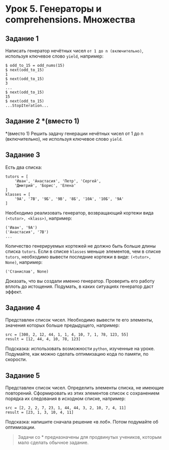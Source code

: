 # Урок 5. Генераторы и comprehensions. Множества
## Задание 1
Написать генератор нечётных чисел `от 1 до n (включительно)`, используя ключевое слово `yield`, например:

```
$ odd_to_15 = odd_nums(15)
$ next(odd_to_15)
1
$ next(odd_to_15)
3
...
$ next(odd_to_15)
15
$ next(odd_to_15)
...StopIteration...
```


## Задание 2 *(вместо 1)
*(вместо 1) Решить задачу генерации нечётных чисел от 1 до n (включительно), не используя ключевое слово `yield`.

## Задание 3
Есть два списка:

```
tutors = [
    'Иван', 'Анастасия', 'Петр', 'Сергей', 
    'Дмитрий', 'Борис', 'Елена'
]
klasses = [
    '9А', '7В', '9Б', '9В', '8Б', '10А', '10Б', '9А'
]
```

Необходимо реализовать генератор, возвращающий кортежи вида `(<tutor>, <klass>)`, например:

```
('Иван', '9А')
('Анастасия', '7В')
...
```

Количество генерируемых кортежей не должно быть больше длины списка `tutors`. Если в списке 
`klasses` меньше элементов, чем в списке `tutors`, необходимо вывести последние кортежи в 
виде: `(<tutor>, None)`, например:

```
('Станислав', None)
```

Доказать, что вы создали именно генератор. Проверить его работу вплоть до истощения. 
Подумать, в каких ситуациях генератор даст эффект.


## Задание 4
Представлен список чисел. Необходимо вывести те его элементы, значения которых больше предыдущего, например:

```
src = [300, 2, 12, 44, 1, 1, 4, 10, 7, 1, 78, 123, 55]
result = [12, 44, 4, 10, 78, 123]
```

Подсказка: использовать возможности `python`, изученные на уроке. 
Подумайте, как можно сделать оптимизацию кода по памяти, по скорости.


## Задание 5
Представлен список чисел. Определить элементы списка, не имеющие повторений. 
Сформировать из этих элементов список с сохранением порядка их следования в исходном списке, например:

```
src = [2, 2, 2, 7, 23, 1, 44, 44, 3, 2, 10, 7, 4, 11]
result = [23, 1, 3, 10, 4, 11]
```

Подсказка: напишите сначала решение «в лоб». Потом подумайте об оптимизации.


> Задачи со * предназначены для продвинутых учеников, которым мало сделать обычное задание.

